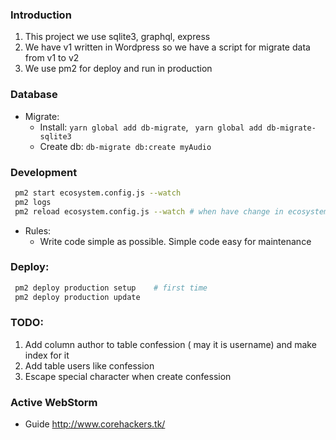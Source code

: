 ### Introduction
1. This project we use sqlite3, graphql, express
2. We have v1 written in Wordpress so we have a script for migrate data from v1 to v2
3. We use pm2 for deploy and run in production

### Database
- Migrate:
    - Install: ```yarn global add db-migrate```, ``` yarn global add db-migrate-sqlite3```
    - Create db: ```db-migrate db:create myAudio```

### Development
```bash
 pm2 start ecosystem.config.js --watch
 pm2 logs
 pm2 reload ecosystem.config.js --watch # when have change in ecosystem file
```
- Rules:
  - Write code simple as possible. Simple code easy for maintenance
### Deploy:
```bash
 pm2 deploy production setup    # first time
 pm2 deploy production update
```

### TODO:
1. Add column author to table confession ( may it is username) and make index for it
2. Add table users like confession
3. Escape special character when create confession


### Active WebStorm
- Guide http://www.corehackers.tk/
